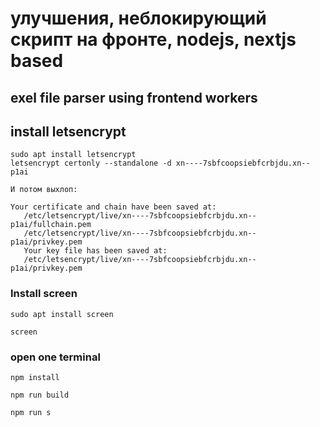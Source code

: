 # улучшения, неблокирующий скрипт на фронте, nodejs, nextjs based

## exel file parser using frontend workers

## install letsencrypt

```
sudo apt install letsencrypt
letsencrypt certonly --standalone -d xn----7sbfcoopsiebfcrbjdu.xn--p1ai

И потом выхлоп:

Your certificate and chain have been saved at:
   /etc/letsencrypt/live/xn----7sbfcoopsiebfcrbjdu.xn--p1ai/fullchain.pem
   /etc/letsencrypt/live/xn----7sbfcoopsiebfcrbjdu.xn--p1ai/privkey.pem
   Your key file has been saved at:
   /etc/letsencrypt/live/xn----7sbfcoopsiebfcrbjdu.xn--p1ai/privkey.pem

```



### Install screen

```
sudo apt install screen

screen

```
### open one terminal

```
npm install

npm run build

npm run s

```
